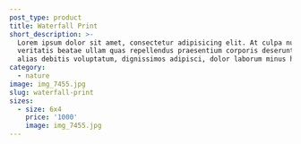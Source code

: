 ```yaml
---
post_type: product
title: Waterfall Print
short_description: >-
  Lorem ipsum dolor sit amet, consectetur adipisicing elit. At culpa nulla
  veritatis beatae ullam quas repellendus praesentium corporis deserunt ab porro
  alias debitis voluptatum, dignissimos adipisci, dolor laborum minus hic!
category:
  - nature
image: img_7455.jpg
slug: waterfall-print
sizes:
  - size: 6x4
    price: '1000'
    image: img_7455.jpg
---
```

